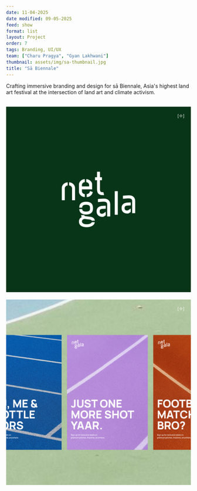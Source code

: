 ```yaml
---
date: 11-04-2025
date modified: 09-05-2025
feed: show
format: list
layout: Project
order: 7
tags: Branding, UI/UX
team: ["Charu Pragya", "Gyan Lakhwani"]
thumbnail: assets/img/sa-thumbnail.jpg
title: "Sā Biennale"
---
```


Crafting immersive branding and design for sā Biennale, Asia's highest land art festival at the intersection of land art and climate activism.

<div class="img-grid">
  <img src="../assets/img/ng-logo.jpg" alt="A sunny beach">
  <img src="../assets/img/ng-posters.jpg" alt="A sunny beach">
</div>